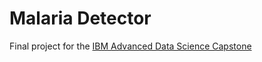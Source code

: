 # Malaria Detector

Final project for the [IBM Advanced Data Science Capstone](https://www.coursera.org/learn/advanced-data-science-capstone/home/welcome)
